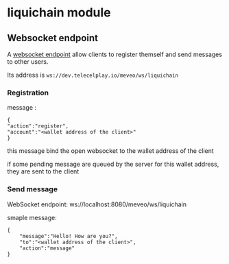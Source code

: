 # liquichain module

## Websocket endpoint

A [websocket endpoint](https://github.com/meveo-org/meveo/tree/master/meveo-admin/ejbs/src/main/java/org/meveo/service/technicalservice/wsendpoint) allow clients to
register themself and send messages to other users.

Its address is `ws://dev.telecelplay.io/meveo/ws/liquichain`

### Registration

message :
```
{
"action":"register",
"account":"<wallet address of the client>"
}
```
this message bind the open websocket to the wallet address of the client

if some pending message are queued by the server for this wallet address, they are sent to the client

### Send message

WebSocket endpoint: ws://localhost:8080/meveo/ws/liquichain

smaple message:
```
{
    "message":"Hello! How are you?",
    "to":"<wallet address of the client>",
    "action":"message"
}
```
